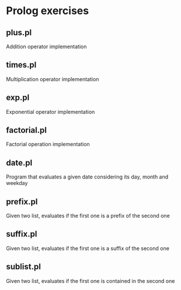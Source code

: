 # Prolog exercises

## plus.pl
Addition operator implementation

## times.pl
Multiplication operator implementation

## exp.pl
Exponential operator implementation

## factorial.pl
Factorial operation implementation

## date.pl
Program that evaluates a given date considering its day, month and weekday

## prefix.pl
Given two list, evaluates if the first one is a prefix of the second one

## suffix.pl
Given two list, evaluates if the first one is a suffix of the second one

## sublist.pl
Given two list, evaluates if the first one is contained in the second one
